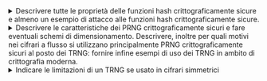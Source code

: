 <details>
  <summary>Descrivere tutte le proprietà delle funzioni hash crittograficamente sicure e almeno un esempio di attacco alle funzioni hash crittograficamente sicure.
</summary>

  **Una funzione hash crittograficamente sicura deve soddisfare le seguenti proprietà:**  

1. **Efficienza**  
   Deve essere computazionalmente facile calcolare l’hash \( H(x) \) per ogni input \( x \) indipendentemente dalla sua lunghezza.

2. **Unidirezionalità**  
   Deve essere computazionalmente difficile risalire all’input \( x \) data solo l'impronta\( H(x) \).

3. **Resistenza debole alle collisioni**  
   Dato un input \( x \), deve essere difficile trovare un altro input \( y \ne x \) tale che \( H(y) = H(x) \).

4. **Resistenza forte alle collisioni**  
   Deve essere difficile trovare qualsiasi coppia di input distinti \( (x, y) \) tale che \( H(x) = H(y) \).

## Esempio di attacco: Birthday Attack

Il **Birthday Attack** è un attacco crittografico che sfrutta il paradosso del compleanno per trovare collisioni in una funzione hash.

- **Obiettivo**: trovare due input differenti \( x \) e \( y \) tali che \( H(x) = H(y) \).
- **Utilizzo**: può essere usato, ad esempio, per ottenere la firma digitale su un documento apparentemente innocuo e riutilizzarla su un altro documento malevolo con lo stesso hash.
- **Motivazione**: la probabilità di collisione aumenta con il numero di tentativi effettuati, rendendo questo attacco efficace per funzioni hash con output troppo corto.

</details>

<details>
  <summary>Descrivere le caratteristiche dei PRNG crittograficamente sicuri e fare eventuali schemi di dimensionamento. Descrivere, inoltre per quali motivi nei cifrari a flusso si utilizzano principalmente PRNG crittograficamente sicuri al posto dei TRNG: fornire infine esempi di uso dei TRNG in ambito di crittografia moderna.
</summary>

**I PRNG** crittograficamente sicuri devono avere le seguenti caratteristiche:

  **Casualità dei bit di uscita:** che si verifica sottoponendo l’uscita ad una serie di test statistici previsti dallo standard FIPS 140-2
**Imprevedibilità dei bit di uscita:** che si verifica sottoponendo l’uscita del componente al test next-bit che considera L bit e a partire da essi verifica se esiste un protocollo polinomiale in grado di predire con una probabilità maggiore di 0.5 il bit (L+1)-esimo.
**Indeducibilità del seme:** Deve essere computazionalmente infattibile per un intrusore riuscire a risalire ai bit precedenti fino al seme iniziale. Questa caratteristica è garantita dall’utilizzo di una funzione unidirezionale al posto o della funzione G di calcolo dello stato futuro, o della funzione F di uscita, dell’automa a stati finiti con cui è implementato il PRNG crittografico.
4
Per garantire sicurezza, la lunghezza del seed deve essere almeno pari al livello di sicurezza desiderato. Esempio:

Sicurezza a 128 bit ⇒ seed di almeno 128 bit.

Sicurezza a 256 bit ⇒ seed di almeno 256 bit.

Nei **cifrari a flusso** si utilizzano principalmente PRNG crittograficamente sicuri al posto dei TRNG perché questi ultimi hanno un grosso limite legato alla frequenza di generazione. La maggior parte degli scenari applicativi richiede una frequenza molto alta di generazione di chiave che il TRNG non può garantire, perché quest’ultimo estrae bit casuali da fenomeni fisici che non si verificano in base alle nostre esigenze. Un secondo motivo è legato alla non riproducibilità del flusso di uscita che caratterizza i TRNG e che è fondamentale ai fini dell’implementazione di un cifrario a flusso.
**Esempi di utilizzo** di TRNG in ambito della crittografia moderna sono tutti i componenti crittografici che richiedono un seed iniziale casuale, imprevedibile e indeducibile come appunto i PRNG crittograficamente sicuri, oppure una chiave segreta che necessariamente deve essere generata in modo da essere casuale, imprevedibile e indeducibile, come le funzioni di Encryption.

</details>
<details>
<summary>Indicare le limitazioni di un TRNG se usato in cifrari simmetrici</summary>
Le limitazioni nell’uso di un TRNG per implementare un cifrario simmetrico si evidenziano nel caso di cifrari a flusso.
Nei cifrari a flusso non è possibile utilizzare TRNG per la generazione del flusso di chiave perché c’è un limite intrinseco legato alla frequenza di generazione. La maggior parte degli scenari applicativi richiede una frequenza molto alta di generazione di chiave che il TRNG non può garantire, perché quest’ultimo estrae bit casuali da fenomeni fisici che non si verificano in base alle nostre esigenze. Un secondo motivo è legato alla non riproducibilità del flusso di uscita che caratterizza i TRNG e che è fondamentale ai fini dell’implementazione di un cifrario a flusso.

  
</details>


